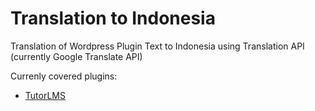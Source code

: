 # Translation to Indonesia

Translation of Wordpress Plugin Text to Indonesia using Translation API (currently Google Translate API)

Currenly covered plugins:
- [TutorLMS](https://github.com/gregoriomario/translation/blob/master/tutor-id_ID.po)
